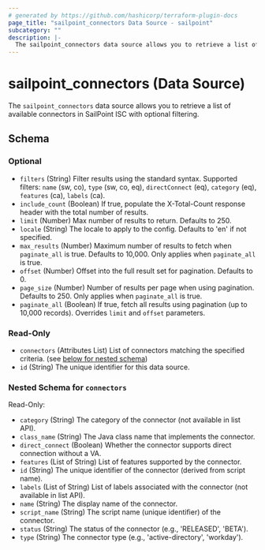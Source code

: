 ```yaml
---
# generated by https://github.com/hashicorp/terraform-plugin-docs
page_title: "sailpoint_connectors Data Source - sailpoint"
subcategory: ""
description: |-
  The sailpoint_connectors data source allows you to retrieve a list of available connectors in SailPoint ISC with optional filtering.
---
```


# sailpoint_connectors (Data Source)

The `sailpoint_connectors` data source allows you to retrieve a list of available connectors in SailPoint ISC with optional filtering.



<!-- schema generated by tfplugindocs -->
## Schema

### Optional

- `filters` (String) Filter results using the standard syntax. Supported filters: `name` (sw, co), `type` (sw, co, eq), `directConnect` (eq), `category` (eq), `features` (ca), `labels` (ca).
- `include_count` (Boolean) If true, populate the X-Total-Count response header with the total number of results.
- `limit` (Number) Max number of results to return. Defaults to 250.
- `locale` (String) The locale to apply to the config. Defaults to 'en' if not specified.
- `max_results` (Number) Maximum number of results to fetch when `paginate_all` is true. Defaults to 10,000. Only applies when `paginate_all` is true.
- `offset` (Number) Offset into the full result set for pagination. Defaults to 0.
- `page_size` (Number) Number of results per page when using pagination. Defaults to 250. Only applies when `paginate_all` is true.
- `paginate_all` (Boolean) If true, fetch all results using pagination (up to 10,000 records). Overrides `limit` and `offset` parameters.

### Read-Only

- `connectors` (Attributes List) List of connectors matching the specified criteria. (see [below for nested schema](#nestedatt--connectors))
- `id` (String) The unique identifier for this data source.

<a id="nestedatt--connectors"></a>
### Nested Schema for `connectors`

Read-Only:

- `category` (String) The category of the connector (not available in list API).
- `class_name` (String) The Java class name that implements the connector.
- `direct_connect` (Boolean) Whether the connector supports direct connection without a VA.
- `features` (List of String) List of features supported by the connector.
- `id` (String) The unique identifier of the connector (derived from script name).
- `labels` (List of String) List of labels associated with the connector (not available in list API).
- `name` (String) The display name of the connector.
- `script_name` (String) The script name (unique identifier) of the connector.
- `status` (String) The status of the connector (e.g., 'RELEASED', 'BETA').
- `type` (String) The connector type (e.g., 'active-directory', 'workday').

